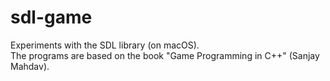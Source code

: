 # sdl-game
Experiments with the SDL library (on macOS).<br>
The programs are based on the book "Game Programming in C++" (Sanjay Mahdav).
